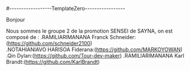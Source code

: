 #------------------TemplateZero-----------------

Bonjour

Nous sommes le groupe 2 de la promotion SENSEI de SAYNA, on est composé de :
    .RAMILIARIMANANA Franck Schneider: (https://github.com/schneider2100)      
    .NOTAHIANIAVO HARISOA Fiderana:(https://github.com/MARKOYOWAN)
    .Qin Dylan:(https://github.com/Tour-dev-maker)
    .RAMILIARIMANANA Karl Brandt:(https://github.com/KarlBrandt)
